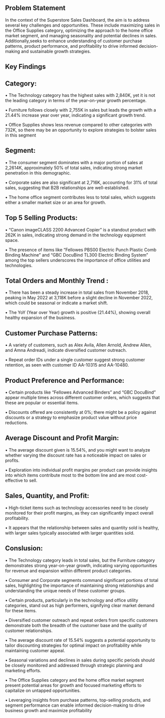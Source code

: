 ## Problem Statement

In the context of the Superstore Sales Dashboard, the aim is to address several key challenges and opportunities. These include maximizing sales in the Office Supplies category, optimizing the approach to the home office market segment, and managing seasonality and potential declines in sales. Additionally,seeks to enhance understanding of customer purchase patterns, product performance, and profitability to drive informed decision-making and sustainable growth strategies.

## Key Findings

## Category:

•	The Technology category has the highest sales with 2,840K, yet it is not the leading category in terms of the year-on-year growth percentage.

•	Furniture follows closely with 2,755K in sales but leads the growth with a 21.44% increase year over year, indicating a significant growth trend.

•	Office Supplies shows less revenue compared to other categories with 732K, so there may be an opportunity to explore strategies to bolster sales in this segment

## Segment:

•	The consumer segment dominates with a major portion of sales at 2,2614K, approximately 50% of total sales, indicating strong market penetration in this demographic.

•	Corporate sales are also significant at 2,716K, accounting for 31% of total sales, suggesting that B2B relationships are well-established.

•	The home office segment contributes less to total sales, which suggests either a smaller market size or an area for growth.


## Top 5 Selling Products:

•	“Canon imageCLASS 2200 Advanced Copier” is a standout product with 262K in sales, indicating strong demand in the technology equipment space.

•	The presence of items like “Fellowes PBS00 Electric Punch Plastic Comb Binding Machine” and “GBC DocuBind TL300 Electric Binding System” among the top sellers underscores the importance of office utilities and technologies.

## Total Orders and Monthly Trend :

•	There has been a steady increase in total sales from November 2018, peaking in May 2022 at 3,118K before a slight decline in November 2022, which could be seasonal or indicate a market shift.

•	The YoY (Year over Year) growth is positive (21.44%), showing overall healthy expansion of the business.

## Customer Purchase Patterns:

•	A variety of customers, such as Alex Avila, Allen Arnold, Andrew Allen, and Amna Andreadi, indicate diversified customer outreach.

•	Repeat order IDs under a single customer suggest strong customer retention, as seen with customer ID AA-10315 and AA-10480.

## Product Preference and Performance:

•	Certain products like “Fellowes Advanced Binders” and “GBC DocuBind” appear multiple times across different customer orders, which suggests that these are popular or essential items.

•	Discounts offered are consistently at 0%; there might be a policy against discounts or a strategy to emphasize product value without price reductions.

## Average Discount and Profit Margin:

•	The average discount given is 15.54%, and you might want to analyze whether varying the discount rate has a noticeable impact on sales or profits.

•	Exploration into individual profit margins per product can provide insights into which items contribute most to the bottom line and are most cost-effective to sell.

## Sales, Quantity, and Profit:

•	High-ticket items such as technology accessories need to be closely monitored for their profit margins, as they can significantly impact overall profitability.

•	It appears that the relationship between sales and quantity sold is healthy, with larger sales typically associated with larger quantities sold.

## Conslusion:

•	The Technology category leads in total sales, but the Furniture category demonstrates strong year-on-year growth, indicating varying opportunities for revenue and expansion within different product categories.

•	Consumer and Corporate segments command significant portions of total sales, highlighting the importance of maintaining strong relationships and understanding the unique needs of these customer groups.

•	Certain products, particularly in the technology and office utility categories, stand out as high performers, signifying clear market demand for these items.

•	Diversified customer outreach and repeat orders from specific customers demonstrate both the breadth of the customer base and the quality of customer relationships.

•	The average discount rate of 15.54% suggests a potential opportunity to tailor discounting strategies for optimal impact on profitability while maintaining customer appeal.

•	Seasonal variations and declines in sales during specific periods should be closely monitored and addressed through strategic planning and marketing efforts.

•	The Office Supplies category and the home office market segment present potential areas for growth and focused marketing efforts to capitalize on untapped opportunities.

•	Leveraging insights from purchase patterns, top-selling products, and segment performance can enable informed decision-making to drive business growth and maximize profitability



